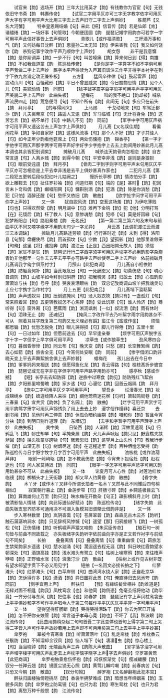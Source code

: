 <!-- { "loadSidebar": true } -->
　　试官来【韵】选场开【韵】三年大比用英才【韵】有钱教你为官宦【句】无钱依旧守书斋【韵　韩夀传竒】
　　【试官二字用平仄亦可三字无字教字依字可用仄声大字有字可用平声大比用三字去上去声旧守二字去上声俱妙】
　　胜葫芦【又名大河蟹】
　　特奉皇恩赐结婚【句】来此【把】信音传【韵】若是仙郎【肯】谐缱绻【韵】一场好事【句管取】今朝便团圆【韵　琵琶记婚字用韵亦可若字一字可用平声此信好事皆上去声俱妙】
　　青歌儿【或作福清歌】
　　三杯酒万事和气【韵】又何妨每日沈醉【韵】思量孙二太无知【韵】伊来害我【句】我又如何饶你【韵　杀狗记事字改作平声乃顺你字上声妙】
　　胡女怨
　　非干是我意慵【韵】是你厮调弄【韵】一步不行【句】叫苦嚎痛【韵】算来何日到【得】南雄【韵】不如我做道童【韵　陈巡检传竒】
　　【是你是字一字算字不如不字俱可用平声我做二字上去声妙　厮字本平声俗读为入声耳旧谱注云作平非得字本衬字在到字下依九宫谱定改正兼补板】
　　五方
　　猛风卒律律【句】鼔起雷声【韵】震动山川【句】百怪藏形【韵】平日不曾显威灵【韵】今日覩物思情【韵】见个人儿【句】美貌动情【韵　同前】
　　【猛字鼔字震字百字见字可用平声平字可用仄声美貌二字上去声妙　此曲失板】
　　望梅花
　　叫的我不絶口【韵却被】喊杀声流民四走【韵】荒急便寻【句】不知个所有【韵】此间无【句】多应只在前头【韵　拜月亭】
　　【的与得同义】
　　上马踢
　　干戈动地来【句】车驾迁都汴【韵】儿夫离帝京【句】路遥人又逺【韵】军马临城【句】无计将身免【韵】这苦怎言【韵】祸不单行【句】中路儿不见【韵　同前】
　　【军字中字可用仄声祸字可用平声又逺这苦去上声怎字上声俱妙】
　　月儿髙【又名误佳期】
　　看徧闲花草【韵】争如自家好【韵】这様风流事【句】那个人不好【韵】才子共佳人【句】如今正年少韵看他筵席上【句】两处伤懐抱【韵　锦香亭】
　　【第一字才字他字可用仄声那字两字可用平声好字好字少字抱字上去去上韵间用妙甚此月儿髙本调也其余皆犯别调矣】
　　摊破月儿髙
　　喊杀连天韵骨肉怎相恋【韵】自古常言道【句】人离乡贱【韵】到得今朝【句】平安幸非浅【韵】是则是身狼狈【句】眼前受迍邅【韵　拜月亭】
　　【骨肉二字到字则字可用平声末句用仄仄平平仄亦可怎相恋是上平去幸非浅是去平上俱妙甚真作家也】
　　二犯月儿髙【第二段犯五更转后段似犯红叶儿姑阙之】
　　慢折长亭栁【韵】情浓怕分手【韵】欲上雕鞍去【句】扯住罗衫袖【韵】问道归期【句】端的【是】甚时【韵】犯回言未卜竒和偶【韵】嬾唱阳闗【句】慵斟别酒【韵】犯酒【韵】除是你消愁【韵】犯【只怕】酒醉还醒【句】愁怀又依旧【韵　散曲】
　　【欲字扯字问字可用平声你字上声妙】
　　又一体
　　犹自説风流【韵】空惹这场羞【韵】为伊吃薄贱【句也】只得欢然受【韵】明月湖中【句】难再下金钩【韵】犯【他】分明打骂【在】花牋后【韵】枉了教人【句】意惨魂愁【韵】犯嗏【句】莫是好因縁【句】犯梦断阳台【句】路阻秦楼【韵　无名氏】
　　【第一第二第三第六句及末句与前曲平仄不同又嗏字缘字不用韵末句少一字尤异】
　　月云髙【此调犯渡江云而渡江云本调缺】
　　摊破月儿髙路途劳顿【韵】行行甚时近【韵】未到【得】洛阳县【句那】盘纒使尽【韵】回首孤坟【句】空教【我】望孤影【韵】他那里谁偢采【句俺】这里【将】谁投奔【韵】渡江云【正是】西出阳闗无故人【韵】须信【道】家贫不是贫【韵　琵琶记行行二字西字须字可用仄声坟字不必用韵影字杂庾青韵非他那里一句作去去平去平平亦可路字去声妙使尽二字上去声妙　依前摊破月儿髙调我字俺字俱系衬字】
　　月照山【此犯商调】
　　月儿髙自小相依附【韵】防躯竟何补【韵】当此艰危日【句】一死酬恩父【韵】切莫伤悲【句】魂心自调防【韵】山坡羊如今拜别归阴府【韵】把我魂灵【携】归故土【韵】心孤韵影萧萧谁与扶【韵】号呼【韵】哭哀哀泪眼枯【韵　双忠记攷商调山坡羊把我魂灵句止应七字携字当作衬字】
　　月上五更【此犯南吕】
　　月儿髙堦下蛩聒絮【韵】声声透奴耳【韵】压倒遮掩风【句】迳入奴衣袂【韵只有】一盏孤灯【句】常来照着耳【韵】五更转教奴怎不心焦碎【韵】受此饥寒【句】谁人怜济【韵】蓦听得【句】窗外厢【句】芭蕉雨【韵】淅沥飒刺【一似】奴流泪【韵】雨有休时【句】泪珠无止【韵　还魂记】
　　【掩风二字改作平去乃叶絮字雨字用韵甚杂不可从　照着耳耳字既复第二句韵又无义理必有譌】蛮江令【蛮或作銮】
　　烦恼都厯徧【韵】忧愁怎脱免【韵】眼儿哭得损【句】脚儿行得倦【韵】五里十里【句】一日过如年【韵】但愿前途去【句】早早逢亲眷
　　【烦字可用仄声脱字五字十字一字但字上早字俱可用平声】
　　凉草虫【或作狼草生】
　　劲风寒四合【句】暮烟昏惨惨【韵】同云布【句】晚天变【韵】只愁【那】长空舞絮绵【韵】去心如箭【韵】旅舎全无【句】今宵何处安眠【韵　同前】
　　【惨字借闭口韵非晚天变上平去声舞絮旅舎俱上去声妙甚】
　　蜡梅花
　　孩儿出去在今日中【韵】爹爹妈妈来相送【韵】但愿得鱼化龙【韵】青云得路【句】桂枝髙折步蟾宫【韵　琵琶记或无在字非在字但字可用平声路字用韵亦可】
　　感亭秋【感或作撼】
　　【短】长亭去去知防驿【韵】逆旅中过寒食【韵见】防防残红飞絮白【韵】夕阳影里啼蜀魄【韵】家乡逺【句】心漫忆【韵】回首云烟隔【韵　拜月亭】
　　【旅中二字可用平仄夕字可用平声】
　　望吾乡
　　烂漫春光【韵】妆成锦绣乡【韵】嬉逰绮陌人来往【韵】覻他莺燕迷花栁【句听】箫鼔鸣街巷【韵】三春景【句】宜共赏【韵休】负了名园上【韵　散曲】
　　【烂字可用平声赏字可用平韵莺字箫字可用仄声锦绣负了用上去去上妙　漫字俗作熳非】喜还京
　　去到书闱【韵】见他时再三伸意【韵】休孤负暗约幽期【韵】咱和你【韵】暂且今宵分袂【韵】到明日别作道理【韵　东墙记】
　　【去字和字暂字可用平声理字上声妙　此曲失板】
　　美中美
　　日坠西【韵】人渐稀【韵】深林里逺观【句】归鸦乱飞【韵】邨庄却早【句】半掩柴扉【韵】犬儿声声吠起【韵只见】野叟樵夫挟斧回【韵】换头牧童尽跨犊【句】簇簇思归【韵】逺望月上山头也【句】教我行步催【韵】山深无奈【句】树烟尽迷【韵】在这程途里【韵】百种恓惶怎受持【韵　陈巡检传竒日字野字牧字月字百字可用平声　此曲失板】
　　油核桃【或作油葫芦非】
　　眼前一岭﨑岖【韵】怎不教我伤悲【韵】今宵未卜投宿处【韵】赶程途也【句】问人家莫待迟【韵　同前】
　　【眼字一字怎字可用平声悲字可用仄韵用韵甚杂不可从　此曲失板】
　　又一体
　　论夏月可人心性【韵】对莲池红妆临镜【韵】栁梢头才上天街静【韵】却又早人约黄昏【韵　散曲】
　　【昏字失韵】
　　木丫牙【或作木丫叉非今所谓长拍者一名木丫叉然与此不同惟后四句稍相似】
　　寂寞朝行暮止【韵】金莲步窄【句】肝肠寸碎【韵】乡闗逺极目云飞【韵】算南雄何止万里【韵只见】映水梅花开数朶【句正】疎影横斜月上时【韵】被清影恼人情绪【韵】向此际逋仙好赋诗【韵　陈巡检传竒】
　　【绪字失韵　此曲失板支思齐防本可通用决不可溷入鱼模耳旧谱槩云借韵非是】
　　又一体
　　步入寒林数里【韵】岚阴杳霭【句】苍屏翠碧【韵】森森见古木云齐【韵听】触石潺潺响涧水【韵】只见辞柯风惨慽【句】遥望【那】归鸦接翅飞【韵】一树孤松【句】正伤情绪【韵】听鹤唳声声猿又啼韵　【朱买臣传竒】
　　【触石句一树句皆与前曲不同故载之　亦失板绪字失韵听字依前曲向字亦是正文若作衬字与前结句不同矣】
　　长拍
　　叠叠离情【句】叠叠离情【句】重重幽恨【句】羁旅怎生禁架韵家乡遥逺【句】楚水汹涌【句】濶迢遥去程无涯【韵】斜日映红霞韵望水邨深处【句】酒旗髙挂【韵】浅水滩头有鹭立【句】枯树上噪寒鸦【韵】来往橹声咿哑【韵】正野塘水涨【句】浪激汀沙【韵　散曲】
　　【枯树上或作见古树非既有望水邨望字贯下不必又用见字】
　　短拍【一名回文必接长拍之下】
　　红蓼滩头【句】红蓼滩头【句】白苹岸侧【句】曲湾湾水绕人家【韵】还自赴京华【韵】怎诉得许多【般】潇洒【韵】异日圗将此景【句】俺直待归去凤池夸【韵　同前】
　　【侧字宜用上声】
　　醉扶归
　　【我】有縁结髪曾相共【韵难道是】无緑对面不相逢【韵我】凤枕鸾衾【也】和他同【韵倒慿】兔毫茧纸将他动【韵毕竟】一齐分付与东风【韵】把往事【也】如春梦【韵　琵琶记冇字上声凤枕鸾衾去上平平俱妙和字不可作平声唱今人于第三句每作平平仄仄仄平平非一字可用平声】
　　又一体
　　望得望得肝肠断【韵】哭得哭得泪珠干【韵】你去为官已开旛【韵】怎不把你亲娘管【韵】常言道子孝母心寛【韵也】不坏了【我】秋波眼【韵　江流传竒】
　　【此曲用韵稍杂起二句句首叠二字此变体也首句上得字第二句上哭得二字皆入声可作平声故妙若用上去声即不可两用矣第三句上去平平上平平妙甚】
　　皁罗袍
　　翠被今宵寒重【韵】听萧萧落叶【句】乱走帘栊【韵】堆枕香云任鬅防【韵】不知溜却金钗凤【韵】恼人堦下【句】凄凄虫【韵】惊心楼上【句】当当晓钟【韵】无端画角声三弄【韵陈大声散曲】
　　【翠字落字溜字可用平声堦字楼字可用仄声乱走去上声枕字恼字晓字上声字去声俱妙】皁罗罩黄莺【此犯商调】
　　皁罗袍触景愈伤怀抱【韵】闷恹恹渐觉【句】瘦减纎腰【韵】钗分一任亸云翘【韵】镜匳尘锁无心照【韵】黄莺儿嬾吟嘲【韵】前春病苦【句】只恐又今朝【韵　散曲】
　　【钗分句拗】
　　醉罗袍【又名醉翻袍此犯本宫】
　　醉扶归画楼独倚镫挑尽【韵】香衾半拥梦难成【韵】暗想当年缔姻亲【韵】玉貌多风韵【韵】皁罗袍尘防鸾镜【句】也只为君【韵】寒生鸳枕【句】也只为君【韵】离愁万种千般恨【韵　江流传竒】

